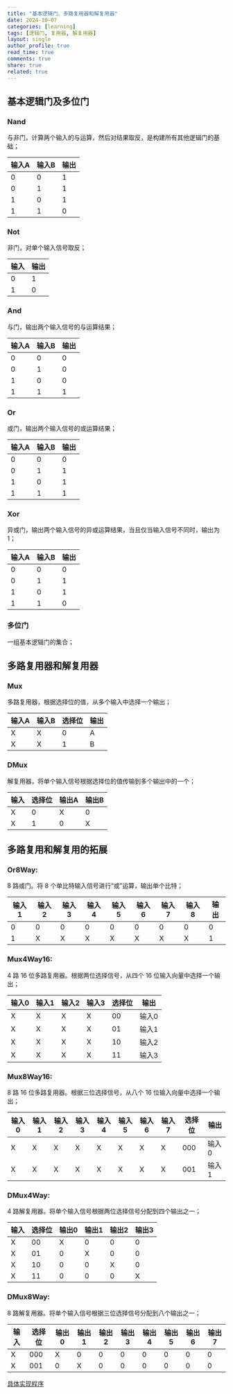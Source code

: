 ```yaml
---
title: "基本逻辑门、多路复用器和解复用器"
date: 2024-10-07
categories: [learning]
tags: [逻辑门, 复用器, 解复用器]
layout: single
author_profile: true
read_time: true
comments: true
share: true
related: true
---
```


## 基本逻辑门及多位门

### Nand

与非门，计算两个输入的与运算，然后对结果取反，是构建所有其他逻辑门的基础；

<table>  
  <thead>  
    <tr>  
      <th>输入A</th>  
      <th>输入B</th>  
      <th>输出</th>  
    </tr>  
  </thead>  
  <tbody>  
    <tr>  
      <td>0</td>  
      <td>0</td>  
      <td>1</td>  
    </tr>  
    <tr>  
      <td>0</td>  
      <td>1</td>  
      <td>1</td>  
    </tr>  
    <tr>  
      <td>1</td>  
      <td>0</td>  
      <td>1</td>  
    </tr>  
    <tr>  
      <td>1</td>  
      <td>1</td>  
      <td>0</td>  
    </tr>  
  </tbody>  
</table>

### Not

非门，对单个输入信号取反；

<table>  
  <thead>  
    <tr>  
      <th>输入</th>  
      <th>输出</th>  
    </tr>  
  </thead>  
  <tbody>  
    <tr>  
      <td>0</td>  
      <td>1</td>  
    </tr>  
    <tr>  
      <td>1</td>  
      <td>0</td>  
    </tr>  
  </tbody>  
</table>

### And

与门，输出两个输入信号的与运算结果；

<table>  
  <thead>  
    <tr>  
      <th>输入A</th>  
      <th>输入B</th>  
      <th>输出</th>  
    </tr>  
  </thead>  
  <tbody>  
    <tr>  
      <td>0</td>  
      <td>0</td>  
      <td>0</td>  
    </tr>  
    <tr>  
      <td>0</td>  
      <td>1</td>  
      <td>0</td>  
    </tr>  
    <tr>  
      <td>1</td>  
      <td>0</td>  
      <td>0</td>  
    </tr>  
    <tr>  
      <td>1</td>  
      <td>1</td>  
      <td>1</td>  
    </tr>  
  </tbody>  
</table>

### Or

或门，输出两个输入信号的或运算结果；

<table>  
  <thead>  
    <tr>  
      <th>输入A</th>  
      <th>输入B</th>  
      <th>输出</th>  
    </tr>  
  </thead>  
  <tbody>  
    <tr>  
      <td>0</td>  
      <td>0</td>  
      <td>0</td>  
    </tr>  
    <tr>  
      <td>0</td>  
      <td>1</td>  
      <td>1</td>  
    </tr>  
    <tr>  
      <td>1</td>  
      <td>0</td>  
      <td>1</td>  
    </tr>  
    <tr>  
      <td>1</td>  
      <td>1</td>  
      <td>1</td>  
    </tr>  
  </tbody>  
</table>

### Xor

异或门，输出两个输入信号的异或运算结果，当且仅当输入信号不同时，输出为 1；

<table>  
  <thead>  
    <tr>  
      <th>输入A</th>  
      <th>输入B</th>  
      <th>输出</th>  
    </tr>  
  </thead>  
  <tbody>  
    <tr>  
      <td>0</td>  
      <td>0</td>  
      <td>0</td>  
    </tr>  
    <tr>  
      <td>0</td>  
      <td>1</td>  
      <td>1</td>  
    </tr>  
    <tr>  
      <td>1</td>  
      <td>0</td>  
      <td>1</td>  
    </tr>  
    <tr>  
      <td>1</td>  
      <td>1</td>  
      <td>0</td>  
    </tr>  
  </tbody>  
</table>

### 多位门

一组基本逻辑门的集合；

## 多路复用器和解复用器

### Mux

多路复用器，根据选择位的值，从多个输入中选择一个输出；

<table>  
  <thead>  
    <tr>  
      <th>输入A</th>  
      <th>输入B</th>  
      <th>选择位</th>  
      <th>输出</th>  
    </tr>  
  </thead>  
  <tbody>  
    <tr>  
      <td>X</td>  
      <td>X</td>  
      <td>0</td>  
      <td>A</td>  
    </tr>  
    <tr>  
      <td>X</td>  
      <td>X</td>  
      <td>1</td>  
      <td>B</td>  
    </tr>  
  </tbody>  
</table>

### DMux

解复用器，将单个输入信号根据选择位的值传输到多个输出中的一个；

<table>  
  <thead>  
    <tr>  
      <th>输入</th>  
      <th>选择位</th>  
      <th>输出A</th>  
      <th>输出B</th>  
    </tr>  
  </thead>  
  <tbody>  
    <tr>  
      <td>X</td>  
      <td>0</td>  
      <td>X</td>  
      <td>0</td>  
    </tr>  
    <tr>  
      <td>X</td>  
      <td>1</td>  
      <td>0</td>  
      <td>X</td>  
    </tr>  
  </tbody>  
</table>

## 多路复用和解复用的拓展

### Or8Way:

8 路或门。将 8 个单比特输入信号进行“或”运算，输出单个比特；

<table>  
  <thead>  
    <tr>  
      <th>输入1</th>  
      <th>输入2</th>  
      <th>输入3</th>  
      <th>输入4</th>  
      <th>输入5</th>  
      <th>输入6</th>  
      <th>输入7</th>  
      <th>输入8</th>  
      <th>输出</th>  
    </tr>  
  </thead>  
  <tbody>  
    <tr>  
      <td>0</td>  
      <td>0</td>  
      <td>0</td>  
      <td>0</td>  
      <td>0</td>  
      <td>0</td>  
      <td>0</td>  
      <td>0</td>  
      <td>0</td>  
    </tr>  
    <tr>  
      <td>1</td>  
      <td>X</td>  
      <td>X</td>  
      <td>X</td>  
      <td>X</td>  
      <td>X</td>  
      <td>X</td>  
      <td>X</td>  
      <td>1</td>  
    </tr>  
    <!-- More rows as needed -->  
  </tbody>  
</table>

### Mux4Way16:

4 路 16 位多路复用器。根据两位选择信号，从四个 16 位输入向量中选择一个输出；

<table>  
  <thead>  
    <tr>  
      <th>输入0</th>  
      <th>输入1</th>  
      <th>输入2</th>  
      <th>输入3</th>  
      <th>选择位</th>  
      <th>输出</th>  
    </tr>  
  </thead>  
  <tbody>  
    <tr>  
      <td>X</td>  
      <td>X</td>  
      <td>X</td>  
      <td>X</td>  
      <td>00</td>  
      <td>输入0</td>  
    </tr>  
    <tr>  
      <td>X</td>  
      <td>X</td>  
      <td>X</td>  
      <td>X</td>  
      <td>01</td>  
      <td>输入1</td>  
    </tr>  
    <tr>  
      <td>X</td>  
      <td>X</td>  
      <td>X</td>  
      <td>X</td>  
      <td>10</td>  
      <td>输入2</td>  
    </tr>  
    <tr>  
      <td>X</td>  
      <td>X</td>  
      <td>X</td>  
      <td>X</td>  
      <td>11</td>  
      <td>输入3</td>  
    </tr>  
  </tbody>  
</table>

### Mux8Way16:

8 路 16 位多路复用器。根据三位选择信号，从八个 16 位输入向量中选择一个输出；

<table>  
  <thead>  
    <tr>  
      <th>输入0</th>  
      <th>输入1</th>  
      <th>输入2</th>  
      <th>输入3</th>  
      <th>输入4</th>  
      <th>输入5</th>  
      <th>输入6</th>  
      <th>输入7</th>  
      <th>选择位</th>  
      <th>输出</th>  
    </tr>  
  </thead>  
  <tbody>  
    <tr>  
      <td>X</td>  
      <td>X</td>  
      <td>X</td>  
      <td>X</td>  
      <td>X</td>  
      <td>X</td>  
      <td>X</td>  
      <td>X</td>  
      <td>000</td>  
      <td>输入0</td>  
    </tr>  
    <tr>  
      <td>X</td>  
      <td>X</td>  
      <td>X</td>  
      <td>X</td>  
      <td>X</td>  
      <td>X</td>  
      <td>X</td>  
      <td>X</td>  
      <td>001</td>  
      <td>输入1</td>  
    </tr>  
    <!-- More rows as needed -->  
  </tbody>  
</table>

### DMux4Way:

4 路解复用器。将单个输入信号根据两位选择信号分配到四个输出之一；

<table>  
  <thead>  
    <tr>  
      <th>输入</th>  
      <th>选择位</th>  
      <th>输出0</th>  
      <th>输出1</th>  
      <th>输出2</th>  
      <th>输出3</th>  
    </tr>  
  </thead>  
  <tbody>  
    <tr>  
      <td>X</td>  
      <td>00</td>  
      <td>X</td>  
      <td>0</td>  
      <td>0</td>  
      <td>0</td>  
    </tr>  
    <tr>  
      <td>X</td>  
      <td>01</td>  
      <td>0</td>  
      <td>X</td>  
      <td>0</td>  
      <td>0</td>  
    </tr>  
    <tr>  
      <td>X</td>  
      <td>10</td>  
      <td>0</td>  
      <td>0</td>  
      <td>X</td>  
      <td>0</td>  
    </tr>  
    <tr>  
      <td>X</td>  
      <td>11</td>  
      <td>0</td>  
      <td>0</td>  
      <td>0</td>  
      <td>X</td>  
    </tr>  
  </tbody>  
</table>

### DMux8Way:

8 路解复用器。将单个输入信号根据三位选择信号分配到八个输出之一；

<table>  
  <thead>  
    <tr>  
      <th>输入</th>  
      <th>选择位</th>  
      <th>输出0</th>  
      <th>输出1</th>  
      <th>输出2</th>  
      <th>输出3</th>  
      <th>输出4</th>  
      <th>输出5</th>  
      <th>输出6</th>  
      <th>输出7</th>  
    </tr>  
  </thead>  
  <tbody>  
    <tr>  
      <td>X</td>  
      <td>000</td>  
      <td>X</td>  
      <td>0</td>  
      <td>0</td>  
      <td>0</td>  
      <td>0</td>  
      <td>0</td>  
      <td>0</td>  
      <td>0</td>  
    </tr>  
    <tr>  
      <td>X</td>  
      <td>001</td>  
      <td>0</td>  
      <td>X</td>  
      <td>0</td>  
      <td>0</td>  
      <td>0</td>  
      <td>0</td>  
      <td>0</td>  
      <td>0</td>  
    </tr>  
    <!-- More rows as needed -->  
  </tbody>  
</table>

[具体实现程序](https://github.com/Tinuvile/nand2tetris/tree/master/nand2tetris/projects/1)
